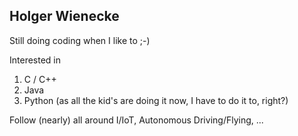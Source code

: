 ## Holger Wienecke

Still doing coding when I like to ;-)

Interested in 
1. C / C++
2. Java
3. Python (as all the kid's are doing it now, I have to do it to, right?)

Follow (nearly) all around I/IoT, Autonomous Driving/Flying, ... 
